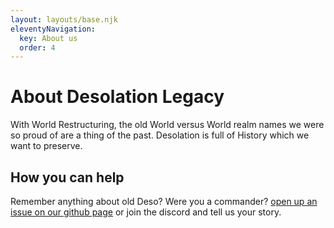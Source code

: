 ```yaml
---
layout: layouts/base.njk
eleventyNavigation:
  key: About us
  order: 4
---
```

# About Desolation Legacy

With World Restructuring, the old World versus World realm names we were so proud of are a thing of the past. Desolation is full of History which we want to preserve.

## How you can help
Remember anything about old Deso? Were you a commander? [open up an issue on our github page](https://github.com/DeaJae/Desolation-Legacy/issues/new/choose) or join the discord and tell us your story.
